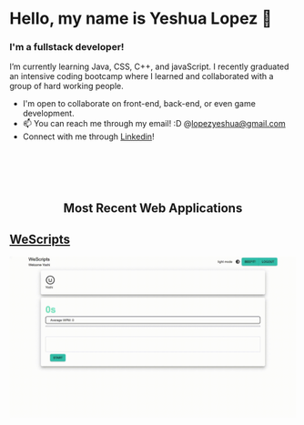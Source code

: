
<style>
    .webApps {
        margin-top: 5em;
        text-align: center
    }
</style>

# Hello, my name is Yeshua Lopez 👋
### I'm a fullstack developer!
I’m currently learning Java, CSS, C++, and javaScript.
I recently graduated an intensive coding bootcamp where I learned and collaborated with a group of hard working people.
- I'm open to collaborate on front-end, back-end, or even game development.
- 📫 You can reach me through my email! :D  @lopezyeshua@gmail.com
- Connect with me through [Linkedin](https://www.linkedin.com/in/yeshua-lopez-232306184/)!

<h2 class="webApps">Most Recent Web Applications</h2>

## [WeScripts](https://github.com/LopezYeshua/WeScripts)

<img src="./static/typing.gif"/>


<!---
LopezYeshua/LopezYeshua is a ✨ special ✨ repository because its `README.md` (this file) appears on your GitHub profile.
You can click the Preview link to take a look at your changes.
--->
